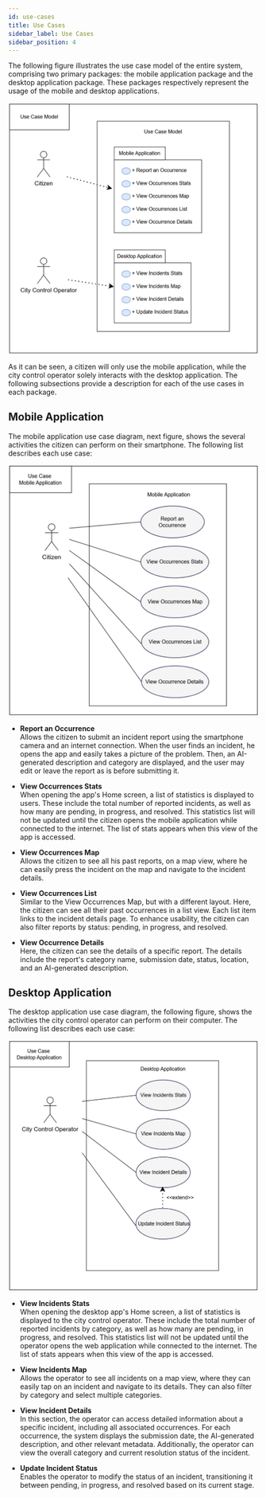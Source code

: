 ```yaml
---
id: use-cases
title: Use Cases
sidebar_label: Use Cases
sidebar_position: 4
---
```


The following figure illustrates the use case model of the entire system, comprising two primary packages: the mobile application package and the desktop application package. These packages respectively represent the usage of the mobile and desktop applications.

![Use Case Model](../../static/img/use-cases/use-case-model.png)

As it can be seen, a citizen will only use the mobile application, while the city control operator solely interacts with the desktop application. The following subsections provide a description for each of the use cases in each package.

## Mobile Application

The mobile application use case diagram, next figure, shows the several activities the citizen can perform on their smartphone. The following list describes each use case:

![Mobile Application Use Case](../../static/img/use-cases/use-case-mobile.png)

- **Report an Occurrence**  
  Allows the citizen to submit an incident report using the smartphone camera and an internet connection. When the user finds an incident, he opens the app and easily takes a picture of the problem. Then, an AI-generated description and category are displayed, and the user may edit or leave the report as is before submitting it.

- **View Occurrences Stats**  
  When opening the app's Home screen, a list of statistics is displayed to users. These include the total number of reported incidents, as well as how many are pending, in progress, and resolved. This statistics list will not be updated until the citizen opens the mobile application while connected to the internet. The list of stats appears when this view of the app is accessed.

- **View Occurrences Map**  
  Allows the citizen to see all his past reports, on a map view, where he can easily press the incident on the map and navigate to the incident details.

- **View Occurrences List**  
  Similar to the View Occurrences Map, but with a different layout. Here, the citizen can see all their past occurrences in a list view. Each list item links to the incident details page. To enhance usability, the citizen can also filter reports by status: pending, in progress, and resolved.

- **View Occurrence Details**  
  Here, the citizen can see the details of a specific report. The details include the report's category name, submission date, status, location, and an AI-generated description.

## Desktop Application

The desktop application use case diagram, the following figure, shows the activities the city control operator can perform on their computer. The following list describes each use case:

![Desktop Application Use Case](../../static/img/use-cases/use-case-desktop.png)

- **View Incidents Stats**  
  When opening the desktop app's Home screen, a list of statistics is displayed to the city control operator. These include the total number of reported incidents by category, as well as how many are pending, in progress, and resolved. This statistics list will not be updated until the operator opens the web application while connected to the internet. The list of stats appears when this view of the app is accessed.

- **View Incidents Map**  
  Allows the operator to see all incidents on a map view, where they can easily tap on an incident and navigate to its details. They can also filter by category and select multiple categories.

- **View Incident Details**  
  In this section, the operator can access detailed information about a specific incident, including all associated occurrences. For each occurrence, the system displays the submission date, the AI-generated description, and other relevant metadata. Additionally, the operator can view the overall category and current resolution status of the incident.

- **Update Incident Status**  
  Enables the operator to modify the status of an incident, transitioning it between pending, in progress, and resolved based on its current stage.
